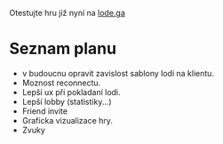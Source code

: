Otestujte hru již nyní na [lode.ga](http://lode.ga)
# Seznam planu
* v budoucnu opravit zavislost sablony lodi na klientu.
* Moznost reconnectu.
* Lepší ux při pokladaní lodi.
* Lepší lobby (statistiky...)
* Friend invite
* Graficka vizualizace hry.
* Zvuky

